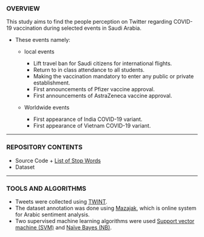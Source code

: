 <h3> OVERVIEW </h3>

This study aims to find the people perception on Twitter regarding COVID-19 vaccination during selected events in Saudi Arabia.

- These events namely:
  - local events
    - Lift travel ban for Saudi citizens for international flights.
    - Return to in class attendance to all students. 
    - Making the vaccination mandatory to enter any public or private establishment. 
    - First announcements of Pfizer vaccine approval.
    - First announcements of AstraZeneca vaccine approval.
    
  - Worldwide events
    - First appearance of India COVID-19 variant.
    - First appearance of Vietnam COVID-19 variant.
  


<hr>

<h3> REPOSITORY CONTENTS </h3>

  - Source Code + [List of Stop Words](https://countwordsfree.com/stopwords/arabic)
  - Dataset

<hr>

<h3> TOOLS AND ALGORITHMS </h3>

  - Tweets were collected using [TWINT](https://github.com/twintproject/twint).
  - The dataset annotation was done using [Mazajak](http://mazajak.inf.ed.ac.uk:8000/), which is online system for Arabic sentiment analysis.
  - Two supervised machine learning algorithms were used [Support vector machine (SVM)]( https://scikit-learn.org/stable/modules/svm.html) and [Naïve Bayes (NB)](https://scikit-learn.org/stable/modules/naive_bayes.html).
